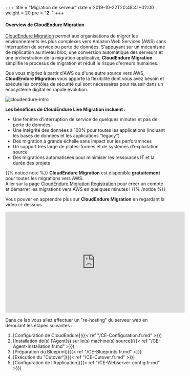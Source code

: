 +++
title = "Migration de serveur"
date = 2019-10-22T20:48:41+02:00
weight = 20
pre = "<b>2. </b>"
+++

#### Overview de CloudEndure Migration

<a href="https://aws.amazon.com/cloudendure-migration/" target="_blank">CloudEndure Migration</a> permet aux organisations de migrer les environnements les plus complexes vers Amazon Web Services (AWS) sans interruption de service ou perte de données. S'appuyant sur un mécanisme de réplication au niveau bloc, une conversion automatique des serveurs et une orchestration de la migration applicative, **CloudEndure Migration** simplifie le procesus de migration et réduit le risque d'erreurs humaines.

Que vous migriez à partir d'AWS ou d'une autre source vers AWS, **CloudEndure Migration** vous apporte la flexibilité dont vous avez besoin et exécute les contôles de sécurité qui sont nécessaires pour réussir dans un écosystème digital en rapide évolution.

![cloudendure-intro](/ce/ce-home.png)

**Les bénéfices de CloudEndure Live Migration incluent :**

- Une fenêtre d'interruption de service de quelques minutes et pas de perte de données
- Une intégrité des données à 100% pour toutes les applications (incluant les bases de données et les applications "legacy")
- Des migration à grande échelle sans impact sur les perforamnces
- Un support très large de plates-formes et de systèmes d'exploitation source
- Des migrations automatisées pour minimiser les ressources IT et la durée des projets

{{% notice note %}}
**CloudEndure Migration** est disponible **gratuitement**  pour toutes les migrations vers AWS.  
Aller sur la page <a href="https://console.cloudendure.com/#/register/register">CloudEndure Migration Registration</a> pour créer un compte et démarrer les migrations vers AWS en quelques minutes !
{{% /notice %}}  

Vous pouver en apprendre plus sur **CloudEndure Migration** en regardant la video ci-dessous.
<center><iframe width="560" height="315" src="https://www.youtube-nocookie.com/embed/kIJ29q-Jsyo" frameborder="0" allow="accelerometer; autoplay; encrypted-media; gyroscope; picture-in-picture" allowfullscreen></iframe></center>

Dans ce lab vous allez effectuer un "re-hosting" du serveur web en déroulant les étapes suivantes :
1. [Configuration de CloudEndure]({{< ref "/CE-Configuration.fr.md" >}})  
2. [Installation de(s) l'Agent(s) sur le(s) machine(s) source]({{< ref "/CE-Agent-Installation.fr.md" >}})  
3. [Préparation du Blueprint]({{< ref "/CE-Blueprints.fr.md" >}})  
4. [Exécution du "Cutover"]({{< ref "/CE-Cutover.fr.md" >}})  
5. [Configuration de l'Application]({{< ref "/CE-Webserver-config.fr.md" >}})  
